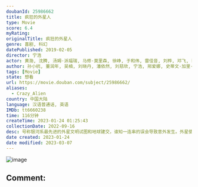 ```yaml
---
doubanId: 25986662
title: 疯狂的外星人
type: Movie
score: 6.4
myRating: 
originalTitle: 疯狂的外星人
genre: 喜剧, 科幻
datePublished: 2019-02-05
director: 宁浩
actor: 黄渤, 沈腾, 汤姆·派福瑞, 马修·莫里森, 徐峥, 于和伟, 雷佳音, 刘桦, 邓飞, 蔡明凯, 王戈, 凯特·纳尔逊, 王砚伟, 呲路, 罗恩·斯穆安伯格, 丹尼尔·休·凯利, 刘十六, 柯南·何裴, 刘洋, 安得路, 杨山, 暗真, 米娅·迪奥普, 大卫·雷登, 慕晓博, undefined
author: 孙小杭, 董润年, 吴楠, 刘晓丹, 潘依然, 刘慈欣, 宁浩, 邢爱娜, 史蒂文·加里·班克斯
tags: [Movie]
state: 想看
url: https://movie.douban.com/subject/25986662/
aliases:
  - Crazy_Alien
country: 中国大陆
language: 汉语普通话, 英语
IMDb: tt6660238
time: 116分钟
createTime: 2023-01-24 01:25:43
collectionDate: 2022-09-16
desc: 号称银河系最先进的外星文明试图和地球建交，谁知一连串的误会导致意外发生。外星使者的飞船坠入大气层，最终摔在了中国某市的世界公园中。靠耍猴戏为生的耿浩（黄渤饰）和酒贩子好友大飞（沈腾饰）把受伤的外星...
date created: 2023-01-24
date modified: 2023-03-07
---
```


![image](p2541901817.jpg)

Comment:
---
